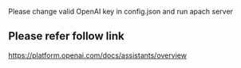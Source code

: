 Please change valid OpenAI key in config.json and run apach server

## Please refer follow link
https://platform.openai.com/docs/assistants/overview
